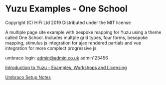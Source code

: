 # Yuzu Examples - One School

Copyright (C) HiFi Ltd 2019
Distributed under the MIT license  

A multiple page site example with bespoke mapping for Yuzu using a theme called One School. Includes multple grid types, four forms, besopoke mapping, stimulus js integration for ajax rendered partials and vue integration for more complect progressive js.

umbraco login: admin@admin.co.uk admin123456

[Introduction to Yuzu - Examples, Workshops and Licensing](https://balancedweb.blob.core.windows.net:443/docs/Yuzu%20Introduction.pdf)

[Umbraco Setup Notes](https://balancedweb.blob.core.windows.net:443/docs/Umbraco%20setup%20notes.pdf)